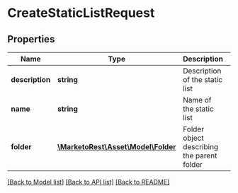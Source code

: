 # CreateStaticListRequest

## Properties
Name | Type | Description | Notes
------------ | ------------- | ------------- | -------------
**description** | **string** | Description of the static list | [optional] 
**name** | **string** | Name of the static list | 
**folder** | [**\MarketoRest\Asset\Model\Folder**](Folder.md) | Folder object describing the parent folder | 

[[Back to Model list]](../README.md#documentation-for-models) [[Back to API list]](../README.md#documentation-for-api-endpoints) [[Back to README]](../README.md)


